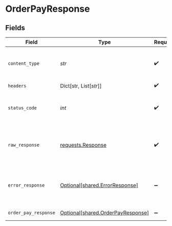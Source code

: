 # OrderPayResponse


## Fields

| Field                                                                                                                                                                                                                                                | Type                                                                                                                                                                                                                                                 | Required                                                                                                                                                                                                                                             | Description                                                                                                                                                                                                                                          | Example                                                                                                                                                                                                                                              |
| ---------------------------------------------------------------------------------------------------------------------------------------------------------------------------------------------------------------------------------------------------- | ---------------------------------------------------------------------------------------------------------------------------------------------------------------------------------------------------------------------------------------------------- | ---------------------------------------------------------------------------------------------------------------------------------------------------------------------------------------------------------------------------------------------------- | ---------------------------------------------------------------------------------------------------------------------------------------------------------------------------------------------------------------------------------------------------- | ---------------------------------------------------------------------------------------------------------------------------------------------------------------------------------------------------------------------------------------------------- |
| `content_type`                                                                                                                                                                                                                                       | *str*                                                                                                                                                                                                                                                | :heavy_check_mark:                                                                                                                                                                                                                                   | HTTP response content type for this operation                                                                                                                                                                                                        |                                                                                                                                                                                                                                                      |
| `headers`                                                                                                                                                                                                                                            | Dict[str, List[*str*]]                                                                                                                                                                                                                               | :heavy_check_mark:                                                                                                                                                                                                                                   | N/A                                                                                                                                                                                                                                                  |                                                                                                                                                                                                                                                      |
| `status_code`                                                                                                                                                                                                                                        | *int*                                                                                                                                                                                                                                                | :heavy_check_mark:                                                                                                                                                                                                                                   | HTTP response status code for this operation                                                                                                                                                                                                         |                                                                                                                                                                                                                                                      |
| `raw_response`                                                                                                                                                                                                                                       | [requests.Response](https://requests.readthedocs.io/en/latest/api/#requests.Response)                                                                                                                                                                | :heavy_check_mark:                                                                                                                                                                                                                                   | Raw HTTP response; suitable for custom response parsing                                                                                                                                                                                              |                                                                                                                                                                                                                                                      |
| `error_response`                                                                                                                                                                                                                                     | [Optional[shared.ErrorResponse]](../../models/shared/errorresponse.md)                                                                                                                                                                               | :heavy_minus_sign:                                                                                                                                                                                                                                   | Any bad or invalid request will lead to following error object                                                                                                                                                                                       | {"message":"bad URL, please check API documentation","code":"request_failed","type":"invalid_request_error"}                                                                                                                                         |
| `order_pay_response`                                                                                                                                                                                                                                 | [Optional[shared.OrderPayResponse]](../../models/shared/orderpayresponse.md)                                                                                                                                                                         | :heavy_minus_sign:                                                                                                                                                                                                                                   | OK                                                                                                                                                                                                                                                   | {"payment_method":"card","channel":"link","action":"link","cf_payment_id":91235,"data":{"url":"https://sandbox.cashfree.com/pg/view/gateway/FHsuvhayLM5mmhINoqri7ba296e2ebca8b98e6119f6223021a13","payload":null,"content_type":null,"method":null}} |